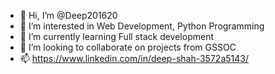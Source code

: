 - 👋 Hi, I’m @Deep201620
- 👀 I’m interested in Web Development, Python Programming
- 🌱 I’m currently learning Full stack development
- 💞️ I’m looking to collaborate on projects from GSSOC
- 📫 https://www.linkedin.com/in/deep-shah-3572a5143/

<!---
Deep201620/Deep201620 is a ✨ special ✨ repository because its `README.md` (this file) appears on your GitHub profile.
You can click the Preview link to take a look at your changes.
--->
